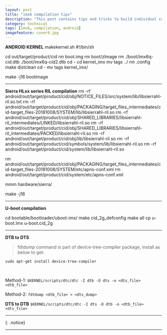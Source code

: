 ```yaml
---
layout: post
title: "imx6 compilation tips"
description: "This post contains tips and tricks to build individual components on imx6 android based devices."
category: technical
tags: [imx6, compilation, android]
imagefeature: cover9.jpg
---
```


**ANDROID KERNEL**
makekernel.sh
#!/bin/sh

cd out/target/product/cid
rm boot.img
rm boot/zImage
rm ./boot/imx6q-cid.dtb ./boot/imx6q-cid2.dtb
cd -
cd kernel_imx
mv tags ../
rm .config
make distclean
cd -
mv tags kernel_imx/

make -j16 bootimage


---

**Sierra HLxx series RIL compilation**
rm -rf android/out/target/product/cid/obj/NOTICE_FILES/src/system/lib/libsierrahl-ril.so.txt
rm -rf android/out/target/product/cid/obj/PACKAGING/target_files_intermediates/cid-target_files-20181008/SYSTEM/lib/libsierrahl-ril.so
rm -rf android/out/target/product/cid/obj/SHARED_LIBRARIES/libsierrahl-ril_intermediates/LINKED/libsierrahl-ril.so
rm -rf android/out/target/product/cid/obj/SHARED_LIBRARIES/libsierrahl-ril_intermediates/PACKED/libsierrahl-ril.so
rm -rf android/out/target/product/cid/obj/lib/libsierrahl-ril.so
rm -rf android/out/target/product/cid/symbols/system/lib/libsierrahl-ril.so
rm -rf android/out/target/product/cid/system/lib/libsierrahl-ril.so

rm android/out/target/product/cid/obj/PACKAGING/target_files_intermediates/cid-target_files-20181008/SYSTEM/etc/apns-conf.xml
rm android/out/target/product/cid/system/etc/apns-conf.xml

mmm hardware/sierra/

make -j16

---

**U-boot compilation**

cd bootable/bootloader/uboot-imx/
make cid_2g_defconfig
make all
cp u-boot.imx u-boot.cid_2g

---

**DTB to DTS**

> fdtdump command is part of device-tree-compiler package, install as below to get:
>
`sudo apt-get install device-tree-compiler`

</br>

Method-1:
`$KERNEL/scripts/dtc/dtc -I dtb -O dts -o <dts_file> <dtb_file>`

Method-2:
`fdtdump <dtb_file> > <dts_dump>`


**DTS to DTB**
`$KERNEL/scripts/dtc/dtc -I dts -O dtb -o <dtb_file> <dts_file>`

---


{: .notice}

---

